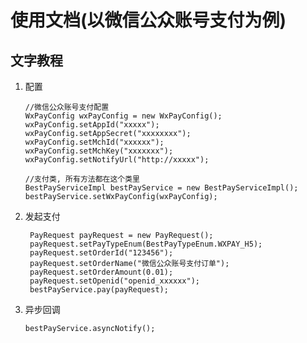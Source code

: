 # 使用文档(以微信公众账号支付为例)

## 文字教程
1. 配置

    ```
    //微信公众账号支付配置
    WxPayConfig wxPayConfig = new WxPayConfig();
    wxPayConfig.setAppId("xxxxx");
    wxPayConfig.setAppSecret("xxxxxxxx");
    wxPayConfig.setMchId("xxxxxx");
    wxPayConfig.setMchKey("xxxxxxx");
    wxPayConfig.setNotifyUrl("http://xxxxx");
            
    //支付类, 所有方法都在这个类里
    BestPayServiceImpl bestPayService = new BestPayServiceImpl();
    bestPayService.setWxPayConfig(wxPayConfig);
    ```

    
1. 发起支付

        PayRequest payRequest = new PayRequest();
        payRequest.setPayTypeEnum(BestPayTypeEnum.WXPAY_H5);
        payRequest.setOrderId("123456");
        payRequest.setOrderName("微信公众账号支付订单");
        payRequest.setOrderAmount(0.01);
        payRequest.setOpenid("openid_xxxxxx");
        bestPayService.pay(payRequest);
    
1. 异步回调

    ```
    bestPayService.asyncNotify();
    ```


